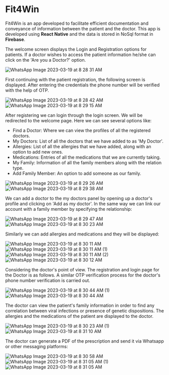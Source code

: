# Fit4Win
Fit4Win is an app developed to facilitate efficient documentation and conveyance of information between the patient and the doctor.  This app is developed using **React Native** and the data is stored in NoSql format in **Firebase**.

The welcome screen displays the Login and Registration options for patients. If a doctor wishes to access the patient information he/she can click on the 'Are you a Doctor?' option.  
  
  
![WhatsApp Image 2023-03-19 at 8 28 31 AM](https://user-images.githubusercontent.com/89999331/226151894-dded4f8c-ff4d-4f81-9b84-ed8af0bac9cb.jpeg)  
  
  
First continuing with the patient registration, the following screen is displayed. After entering the credentials the phone number will be verified with the help of OTP.
  
  
![WhatsApp Image 2023-03-19 at 8 28 42 AM](https://user-images.githubusercontent.com/89999331/226152656-78c6651c-c0ec-4e5a-81a1-256579635b78.jpeg)  &nbsp; &nbsp; &nbsp; &nbsp;           ![WhatsApp Image 2023-03-19 at 8 29 15 AM](https://user-images.githubusercontent.com/89999331/226152658-ecc50982-9963-437e-b23d-5979d94bccaf.jpeg)  
  

After registering we can login through the login screen. We will be redirected to the welcome page. Here we can see several options like:
* Find a Doctor: Where we can view the profiles of all the registered doctors.
* My Doctors: List of all the doctors that we have added to as 'My Doctor'.
* Allergies: List of all the allergies that we have added, along with an option to add new ones.
* Medications: Entries of all the medications that we are currently taking.
* My Family: Information of all the family members along with the relation type.
* Add Family Member: An option to add someone as our family.  
  
  
![WhatsApp Image 2023-03-19 at 8 29 26 AM](https://user-images.githubusercontent.com/89999331/226152931-a5fae2dd-cc0a-4ace-9b76-bce62a01ecbb.jpeg)   &nbsp; &nbsp; &nbsp; &nbsp; ![WhatsApp Image 2023-03-19 at 8 29 38 AM](https://user-images.githubusercontent.com/89999331/226152949-f0b286e4-cf98-48f7-8500-3b96f7f027e0.jpeg)  
  
  
  
We can add a doctor to the my doctors panel by opening up a doctor's profile and clicking on 'Add as my doctor'. In the same way we can link our account with a family member by specifying the relationship: 
  
  

![WhatsApp Image 2023-03-19 at 8 29 47 AM](https://user-images.githubusercontent.com/89999331/226153285-5e165d9f-151e-4433-a413-7ebffd50dc93.jpeg) &nbsp; &nbsp; &nbsp; &nbsp;             ![WhatsApp Image 2023-03-19 at 8 30 23 AM](https://user-images.githubusercontent.com/89999331/226153327-e592ad8a-10a3-447f-8993-6c4631fad755.jpeg)  
  
Similarly we can add allergies and medications and they will be displayed:  
  
  
![WhatsApp Image 2023-03-19 at 8 30 11 AM](https://user-images.githubusercontent.com/89999331/226153350-9c3deb03-d685-41f7-a7ee-8d5b96d0cc7e.jpeg)  &nbsp; ![WhatsApp Image 2023-03-19 at 8 30 11 AM (1)](https://user-images.githubusercontent.com/89999331/226153374-ee1243b0-c107-424a-94f5-45c1eec14165.jpeg) &nbsp;  ![WhatsApp Image 2023-03-19 at 8 30 11 AM (2)](https://user-images.githubusercontent.com/89999331/226153353-95f5da17-fcef-4b79-9794-0caa8d1ac496.jpeg)  &nbsp; ![WhatsApp Image 2023-03-19 at 8 30 12 AM](https://user-images.githubusercontent.com/89999331/226153346-03750d36-54f1-42fe-8ba8-f546fe2bad26.jpeg)  
  

Considering the doctor's point of view. The registration and login page for the Doctor is as follows. A similar OTP verification process for the doctor's phone number verification is carried out.  
  

![WhatsApp Image 2023-03-19 at 8 30 44 AM (1)](https://user-images.githubusercontent.com/89999331/226153995-35cb031f-cdaa-41ae-bd6d-8e2705b5771c.jpeg) &nbsp; &nbsp; &nbsp; &nbsp;          ![WhatsApp Image 2023-03-19 at 8 30 44 AM](https://user-images.githubusercontent.com/89999331/226154007-5103560d-2e6e-4071-982a-86f36854c9a0.jpeg)  
  

The doctor can view the patient's family information in order to find any correlation between viral infections or presence of genetic dispositions. The allergies and the medications of the patient are displayed to the doctor.  
  
  
![WhatsApp Image 2023-03-19 at 8 30 23 AM (1)](https://user-images.githubusercontent.com/89999331/226154065-1b184f3c-2753-49ad-97f3-93cb1dd5a70e.jpeg)  &nbsp; &nbsp; &nbsp; &nbsp;           ![WhatsApp Image 2023-03-19 at 8 31 10 AM](https://user-images.githubusercontent.com/89999331/226154074-da72d86c-33d4-4b59-86c2-2bfb66e238a7.jpeg)  
  

The doctor can generate a PDF of the prescription and send it via Whatsapp or other messaging platforms:  
  

![WhatsApp Image 2023-03-19 at 8 30 58 AM](https://user-images.githubusercontent.com/89999331/226154244-5aff309c-13f6-43ac-8483-dab75d64f59a.jpeg) &nbsp; &nbsp; &nbsp; &nbsp;       ![WhatsApp Image 2023-03-19 at 8 31 05 AM (1)](https://user-images.githubusercontent.com/89999331/226154291-11a16dc8-d14b-461f-914f-35c6e9f4aabf.jpeg)      &nbsp; &nbsp; &nbsp; &nbsp;           ![WhatsApp Image 2023-03-19 at 8 31 05 AM](https://user-images.githubusercontent.com/89999331/226154261-c086c376-b1a8-446a-a4a2-f11d339d2eab.jpeg)  






